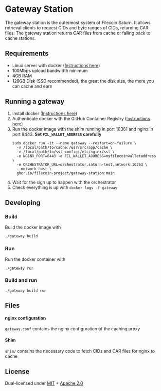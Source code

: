 # Gateway Station

The gateway station is the outermost system of Filecoin Saturn. It allows retrieval clients to request CIDs and byte
ranges of CIDs, returning CAR files. The gateway station returns CAR files from cache or falling back to cache stations.

## Requirements

- Linux server with docker ([Instructions here](https://docs.docker.com/engine/install/#server))
- 100Mbps upload bandwidth minimum
- 4GB RAM
- 128GB Disk (SSD recommended), the great the disk size, the more you can cache and earn

## Running a gateway

1. Install docker ([Instructions here](https://docs.docker.com/engine/install/#server))
2. Authenticate docker with the GitHub Container Registry ([Instructions here](https://docs.github.com/en/packages/working-with-a-github-packages-registry/working-with-the-container-registry))
4. Run the docker image with the shim running in port 10361 and nginx in port 8443. **Set `FIL_WALLET_ADDRESS` carefully**
    ```shell
    sudo docker run -it --name gateway --restart=on-failure \
      -v /local/path/to/cache:/usr/src/app/cache \
      -v /local/path/to/ssl-config:/etc/nginx/ssl \
      -e NGINX_PORT=8443 -e FIL_WALLET_ADDRESS=myfilecoinwalletaddress \
      -e ORCHESTRATOR_URL=orchestrator.saturn-test.network:10363 \
      --network host \
      ghcr.io/filecoin-project/gateway-station:main
    ```
5. Wait for the sign up to happen with the orchestrator
6. Check everything is up with `docker logs -f gateway`

## Developing

### Build

Build the docker image with 
```shell
./gateway build
```

### Run

Run the docker container with 
```shell
./gateway run
```

### Build and run

```shell
./gateway build run
```

## Files

#### nginx configuration

`gateway.conf` contains the nginx configuration of the caching proxy

#### Shim

`shim/` contains the necessary code to fetch CIDs and CAR files for nginx to cache 

## License

Dual-licensed under [MIT](https://github.com/filecoin-project/gateway-station/blob/master/LICENSE-MIT) + [Apache 2.0](https://github.com/filecoin-project/gateway-station/blob/master/LICENSE-APACHE)
